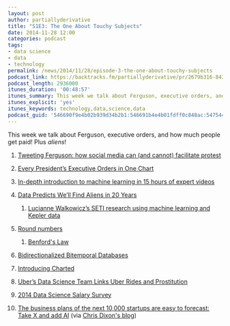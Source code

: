 ```yaml
---
layout: post
author: partiallyderivative
title: "S1E3: The One About Touchy Subjects"
date: 2014-11-28 12:00
categories: podcast
tags:
- data science
- data
- technology
permalink: /news/2014/11/28/episode-3-the-one-about-touchy-subjects
podcast_link: https://backtracks.fm/partiallyderivative/pr/2679b316-843d-11e7-86c7-0e84392478bc/episode_3_nov_25.mp3?s=1
podcast_length: 2936000
itunes_duration: '00:48:57'
itunes_summary: This week we talk about Ferguson, executive orders, and how much people get paid! Plus aliens!
itunes_explicit: 'yes'
itunes_keywords: technology,data,science,data
podcast_guid: '546690f9e4b02b939d34b2b1:546691b4e4b01fdff0c848ac:5475444de4b0a937b02b1a18'
---
```


This week we talk about Ferguson, executive orders, and how much people
get paid! Plus *aliens*!

<div id="backtracks-player" data-bt-embed="https://player.backtracks.fm/partiallyderivative/partially-derivative/m/s1e3-the-one-about-touchy-subjects" data-bt-show-comments="false" data-bt-theme="light" data-bt-show-art-cover="true"></div><script>(function(p,l,a,y,e,r,s){if(p[y]) return;if(p[e]) return p[e]();s=l.createElement(a);l.head.appendChild((s.async=p[y]=true,s.src=r,s))}(window,document,"script","__btL","__btR","https://player.backtracks.fm/embedder.js"))</script>

1.  [Tweeting Ferguson: how social media can (and cannot) facilitate
    protest](http://www.washingtonpost.com/blogs/monkey-cage/wp/2014/11/25/tweeting-ferguson-how-social-media-can-and-can-not-facilitate-protest/)
2.  [Every President’s Executive Orders in One
    Chart](http://fivethirtyeight.com/datalab/every-presidents-executive-actions-in-one-chart/) 
3.  [In-depth introduction to machine learning in 15 hours of expert
    videos](http://www.dataschool.io/15-hours-of-expert-machine-learning-videos/) 
4.  [Data Predicts We’ll Find Aliens in 20
    Years](http://theweek.com/article/index/272284/how-science-is-accelerating-our-search-for-alien-life)
    1.  [Lucianne Walkowicz’s SETI research using machine learning and
        Kepler
        data](http://www.seti.org/weeky-lecture/rise-machines-mining-kepler-data-astrobiology)

5.  [Round
    numbers](http://www.statschat.org.nz/2014/11/20/round-numbers/?utm_source=feedburner&utm_medium=feed&utm_campaign=Feed%3A+StatsChat+%28Stats+Chat%29)
    1.  [B](http://en.wikipedia.org/wiki/Benford%27s_law#mediaviewer/File:Rozklad_benforda.svg)[enford's
        Law](http://en.wikipedia.org/wiki/Benford%27s_law#mediaviewer/File:Rozklad_benforda.svg)

6.  [Bidirectionalized Bitemporal
    Databases](http://www.forbes.com/sites/adrianbridgwater/2014/11/24/data-is-good-bidirectionalized-bitemporal-data-is-better/)
7.  [Introducing
    Charted](https://medium.com/data-lab/introducing-charted-15161b2cd71e)
8.  [Uber’s Data Science Team Links Uber Rides and
    Prostitution](http://venturebeat.com/2014/11/24/uber-removed-blog-post-from-data-science-team-that-examined-link-between-prostitution-and-rides/)
9.  [2014 Data Science Salary
    Survey](http://www.oreilly.com/data/free/2014-data-science-salary-survey.csp?cmp=tw-strata-free-lp-stca15_2014-data-science-salary-survey.csp)
10. [The business plans of the next 10,000 startups are easy to
    forecast: Take X and add
    AI](http://www.wired.com/2014/10/future-of-artificial-intelligence/) (via
    [Chris Dixon's
    blog](http://cdixon.org/2014/11/23/the-business-plans-of-the-next-10000-startups-are-easy-to-forecast-take-x-and-add-ai/))
